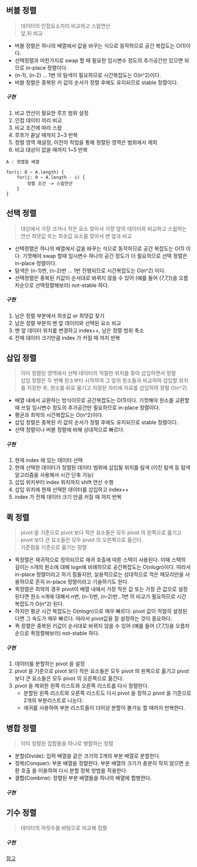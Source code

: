 ## 버블 정렬
> 데이터의 인접요소끼리 비교하고 스왑연산 <br/>
> 앞,뒤 비교 <br/>
- 버블 정렬은 하나의 배열에서 값을 바꾸는 식으로 동작하므로 공간 복잡도는 O(1)이다.
- 선택정렬과 마찬가지로 swap 할 때 필요한 임시변수 정도의 추가공간만 있으면 되므로 in-place 정렬이다.
- (n-1), (n-2) ... 1번 의 탐색이 필요하므로 시간복잡도는 O(n^2)이다.
- 버블 정렬은 중복된 키 값의 순서가 정렬 후에도 유지되므로 stable 정렬이다.
##### 구현
1. 비교 연산이 필요한 루프 범위 설정
2. 인접 데이터 끼리 비교
3. 비교 조건에 따라 스왑
4. 루프가 끝날 때까지 2~3 반복
5. 정렬 영역 재설정, 이전의 작업을 통해 정렬된 영역은 범위에서 제외
6. 비교 대상이 없을 때까지 1~5 반복
```
A : 정렬할 배열

for(i: 0 ~ A.length) {
    for(j: 0 ~ A.length - i) {
        정렬 조건 -> 스왑연산
    }
}
```
## 선택 정렬
> 대상에서 가장 크거나 작은 요소 찾아서 가장 앞의 데이터와 비교하고 스왑하는 연산
> 최댓값 또는 최솟값 요소를 찾아서 맨 앞과 비교
- 선택정렬은 하나의 배열에서 값을 바꾸는 식으로 동작하므로 공간 복잡도는 O(1) 이다. 기껏해야 swap 할때 임시변수 하나의 공간 정도가 더 필요하므로 선택 정렬은 in-place 정렬이다.
- 탐색은 (n-1)번, (n-2)번 ... 1번 진행되므로 시간복잡도는 O(n^2) 이다.
- 선택정렬은 중복된 키값이 순서대로 바뀌지 않을 수 있어 (예를 들어 {7,7,1}을 오름차순으로 선택정렬해보라) not-stable 하다.
##### 구현
1. 남은 정렬 부분에서 최솟값 or 최댓값 찾기
2. 남은 정렬 부분의 맨 앞 데이터와 선택된 요소 비교
3. 맨 앞 데이터 위치를 변경하고 index++, 남은 정렬 범위 축소
4. 전체 데이터 크기만큼 index 가 커질 때 까지 반복

## 삽입 정렬
> 이미 정렬된 영역에서 선택 데이터의 적절한 위치를 찾아 삽입하면서 정렬 <br/>
> 삽입 정렬은 두 번째 원소부터 시작하여 그 앞의 원소들과 비교하여 삽입할 위치를 지정한 후, 원소를 뒤로 옮기고 지정된 자리에 자료를 삽입하여 정렬
> O(n^2)
- 배열 내에서 교환하는 방식이므로 공간복잡도는 O(1)이다. 기껏해야 원소를 교환할 때 쓰일 임시변수 정도의 추가공간만 필요하므로 in-place 정렬이다.
- 평균과 최악의 시간복잡도는 O(n^2)이다.
- 삽입 정렬은 중복된 키 값의 순서가 정렬 후에도 유지되므로 stable 정렬이다.
- 선택 정렬이나 버블 정렬에 비해 상대적으로 빠르다.
##### 구현
1. 현재 index 에 있는 데이터 선택
2. 현재 선택한 데이터가 정렬된 데이터 범위에 삽입될 위치를 탐색 (이진 탐색 등 탐색 알고리즘을 사용해서 시간 단축 가능)
3. 삽입 위치부터 index 위치까지 shift 연산 수행
4. 삽입 위치에 현재 선택한 데이터를 삽입하고 index++
5. index 가 전체 데이터 크기 만큼 커질 때 까지 반복


## 퀵 정렬
> pivot 을 기준으로 pivot 보다 작은 요소들은 모두 pivot 의 왼쪽으로 옮기고 pivot 보다 큰 요소들은 모두 pivot 의 오른쪽으로 옮긴다.<br/>
> 기준점을 기준으로 옮기는 정렬
- 퀵정렬은 재귀적으로 정의되므로 재귀 호출에 따른 스택이 사용된다. 이때 스택의 깊이는 n개의 원소에 대해 logn에 비례하므로 공간복잡도는 O(nlogn)이다. 따라서 in-place 정렬이라고 하기 힘들지만, 실용적으로는 상대적으로 작은 메모리만을 사용하므로 흔히 in-place 정렬이라고 기술하기도 한다.
- 퀵정렬은 최악의 경우 pivot이 배열 내에서 가장 작은 값 또는 가장 큰 값으로 설정된다면 원소 n개에 대해서 n번, (n-1)번, (n-2)번...1번 의 비교가 필요하므로 시간 복잡도가 O(n^2) 된다.
- 하지만 평균 시간 복잡도는 O(nlogn)으로 매우 빠르다. pivot 값이 적절히 설정된다면 그 속도가 매우 빠르다. 따라서 pivot값을 잘 설정하는 것이 중요하다.
- 퀵 정렬은 중복된 키값이 순서대로 바뀌지 않을 수 있어 (예를 들어 {7,7,1}을 오름차순으로 퀵정렬해보라) not-stable 하다.
##### 구현
1. 데이터를 분할하는 pivot 을 설정
2. pivot 을 기준으로 pivot 보다 작은 요소들은 모두 pivot 의 왼쪽으로 옮기고 pivot 보다 큰 요소들은 모두 pivot 의 오른쪽으로 옮긴다.
3. pivot 을 제외한 왼쪽 리스트와 오른쪽 리스트를 다시 정렬한다.
   - 분할된 왼쪽 리스트와 오른쪽 리스트도 다시 pivot 을 정하고 pivot 을 기준으로 2개의 부분리스트로 나눈다.
   - 재귀를 사용하여 부분 리스트들이 더이상 분할이 불가능 할 때까지 반복한다.
    
## 병합 정렬
> 이미 정렬된 집합들을 하나로 병합하는 정렬
- 분할(Divide): 입력 배열을 같은 크기의 2개의 부분 배열로 분할한다.
- 정복(Conquer): 부분 배열을 정렬한다. 부분 배열의 크기가 충분히 작지 않으면 순환 호출 을 이용하여 다시 분할 정복 방법을 적용한다.
- 결합(Combine): 정렬된 부분 배열들을 하나의 배열에 합병한다.
##### 구현


## 기수 정렬
> 데이터의 자릿수를 바탕으로 비교해 정렬
##### 구현


[참고](https://code-lab1.tistory.com)